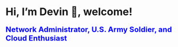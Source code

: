 # Hi, I’m Devin 👋, welcome!
<p style="font-size:20px; color:blue;">
  <strong>Network Administrator, U.S. Army Soldier, and Cloud Enthusiast</strong>
</p>

